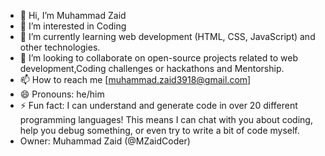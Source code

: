 - 👋 Hi, I’m Muhammad Zaid
- 👀 I’m interested in Coding
- 🌱 I’m currently learning web development (HTML, CSS, JavaScript) and other technologies. 
- 💞️ I’m looking to collaborate on open-source projects related to web development,Coding challenges or hackathons and Mentorship.
- 📫 How to reach me [muhammad.zaid3918@gmail.com] 
- 😄 Pronouns: he/him
- ⚡ Fun fact: I can understand and generate code in over 20 different programming languages! This means I can chat with you about coding, help you debug something, or even try to write a bit of code myself.
- Owner: Muhammad Zaid (@MZaidCoder)

<!---
MZaidCoder/MZaidCoder is a ✨ special ✨ repository because its `README.md` (this file) appears on your GitHub profile.
You can click the Preview link to take a look at your changes.
--->
